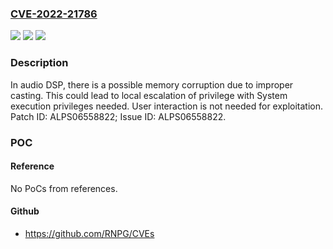 ### [CVE-2022-21786](https://cve.mitre.org/cgi-bin/cvename.cgi?name=CVE-2022-21786)
![](https://img.shields.io/static/v1?label=Product&message=MT6833%2C%20MT6853%2C%20MT6873%2C%20MT6877%2C%20MT6879%2C%20MT6885%2C%20MT6893%2C%20MT6895%2C%20MT6983%2C%20MT8791%2C%20MT8797%2C%20MT8798&color=blue)
![](https://img.shields.io/static/v1?label=Version&message=n%2Fa&color=blue)
![](https://img.shields.io/static/v1?label=Vulnerability&message=Elevation%20of%20Privilege&color=brighgreen)

### Description

In audio DSP, there is a possible memory corruption due to improper casting. This could lead to local escalation of privilege with System execution privileges needed. User interaction is not needed for exploitation. Patch ID: ALPS06558822; Issue ID: ALPS06558822.

### POC

#### Reference
No PoCs from references.

#### Github
- https://github.com/RNPG/CVEs

